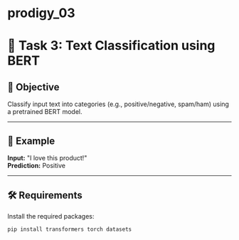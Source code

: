# prodigy_03
# 🧠 Task 3: Text Classification using BERT

## 📌 Objective
Classify input text into categories (e.g., positive/negative, spam/ham) using a pretrained BERT model.

---

## 🧪 Example
**Input:** "I love this product!"  
**Prediction:** Positive

---

## 🛠️ Requirements

Install the required packages:

```bash
pip install transformers torch datasets
